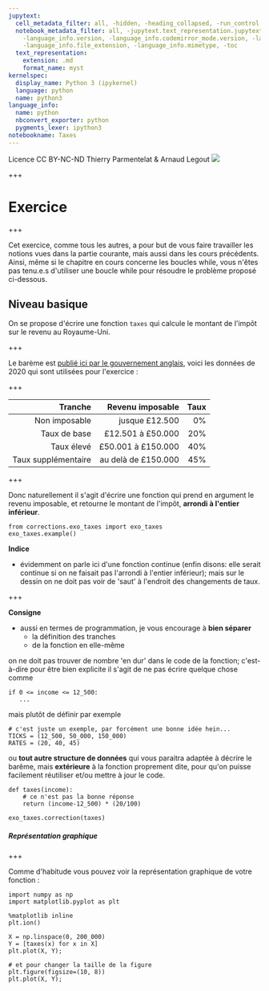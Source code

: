 ```yaml
---
jupytext:
  cell_metadata_filter: all, -hidden, -heading_collapsed, -run_control, -trusted
  notebook_metadata_filter: all, -jupytext.text_representation.jupytext_version, -jupytext.text_representation.format_version,
    -language_info.version, -language_info.codemirror_mode.version, -language_info.codemirror_mode,
    -language_info.file_extension, -language_info.mimetype, -toc
  text_representation:
    extension: .md
    format_name: myst
kernelspec:
  display_name: Python 3 (ipykernel)
  language: python
  name: python3
language_info:
  name: python
  nbconvert_exporter: python
  pygments_lexer: ipython3
notebookname: Taxes
---
```


<div class="licence">
<span>Licence CC BY-NC-ND</span>
<span>Thierry Parmentelat &amp; Arnaud Legout</span>
<span><img src="media/both-logos-small-alpha.png" /></span>
</div>

+++

# Exercice

+++

Cet exercice, comme tous les autres, a pour but de vous faire travailler les notions vues dans la partie courante, mais aussi dans les cours précédents.
Ainsi, même si le chapitre en cours concerne les boucles while, vous n'êtes pas tenu.e.s d'utiliser une boucle while pour résoudre le problème proposé ci-dessous.

## Niveau basique

On se propose d'écrire une fonction `taxes` qui calcule le montant de l'impôt sur le revenu au Royaume-Uni.

+++

Le barème est [publié ici par le gouvernement anglais](https://www.gov.uk/income-tax-rates), voici les données de 2020 qui sont utilisées pour l'exercice :

+++

| Tranche             | Revenu imposable    | Taux  |
|--------------------:|--------------------:|------:|
| Non imposable       | jusque £12.500      | 0%    |
| Taux de base        | £12.501 à £50.000   | 20%   |
| Taux élevé          | £50.001 à £150.000  | 40%   |
| Taux supplémentaire | au delà de £150.000	| 45%   |

+++

Donc naturellement il s'agit d'écrire une fonction qui prend en argument le revenu imposable, et retourne le montant de l'impôt, **arrondi à l'entier inférieur**.

```{code-cell} ipython3
from corrections.exo_taxes import exo_taxes
exo_taxes.example()
```

**Indice**

* évidemment on parle ici d'une fonction continue (enfin disons: elle serait continue si on ne faisait pas l'arrondi à l'entier inférieur); mais sur le dessin on ne doit pas voir de 'saut' à l'endroit des changements de taux.

+++

**Consigne**

* aussi en termes de programmation, je vous encourage à **bien séparer**
  * la définition des tranches 
  * de la fonction en elle-même

on ne doit pas trouver de nombre 'en dur' dans le code de la fonction; c'est-à-dire pour être bien explicite il s'agit de ne pas écrire quelque chose comme
  ```
  if 0 <= income <= 12_500:
     ...
  ```
  mais plutôt de définir par exemple
  ```
  # c'est juste un exemple, par forcément une bonne idée hein...
  TICKS = (12_500, 50_000, 150_000)
  RATES = (20, 40, 45)
  ```
  ou **tout autre structure de données** qui vous paraitra adaptée à décrire le barême, mais **extérieure** à la fonction proprement dite, pour qu'on puisse facilement réutiliser et/ou mettre à jour le code. 

```{code-cell} ipython3
def taxes(income):
    # ce n'est pas la bonne réponse
    return (income-12_500) * (20/100)
```

```{code-cell} ipython3
exo_taxes.correction(taxes)
```

##### Représentation graphique

+++

Comme d'habitude vous pouvez voir la représentation graphique de votre fonction :

```{code-cell} ipython3
import numpy as np
import matplotlib.pyplot as plt
```

```{code-cell} ipython3
%matplotlib inline
plt.ion()
```

```{code-cell} ipython3
X = np.linspace(0, 200_000)
Y = [taxes(x) for x in X]
plt.plot(X, Y);
```

```{code-cell} ipython3
# et pour changer la taille de la figure
plt.figure(figsize=(10, 8))
plt.plot(X, Y);
```
